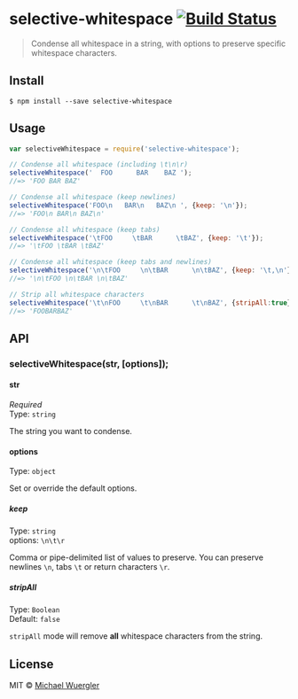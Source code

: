 # selective-whitespace [![Build Status](https://travis-ci.org/radiovisual/selective-whitespace.svg)](https://travis-ci.org/radiovisual/selective-whitespace)

> Condense all whitespace in a string, with options to preserve specific whitespace characters.

## Install

```
$ npm install --save selective-whitespace
```


## Usage

```js
var selectiveWhitespace = require('selective-whitespace');

// Condense all whitespace (including \t\n\r)
selectiveWhitespace('  FOO      BAR    BAZ ');
//=> 'FOO BAR BAZ'

// Condense all whitespace (keep newlines)
selectiveWhitespace('FOO\n   BAR\n   BAZ\n ', {keep: '\n'});
//=> 'FOO\n BAR\n BAZ\n'

// Condense all whitespace (keep tabs)
selectiveWhitespace('\tFOO     \tBAR      \tBAZ', {keep: '\t'});
//=> '\tFOO \tBAR \tBAZ'

// Condense all whitespace (keep tabs and newlines)
selectiveWhitespace('\n\tFOO     \n\tBAR      \n\tBAZ', {keep: '\t,\n'});
//=> '\n\tFOO \n\tBAR \n\tBAZ'

// Strip all whitespace characters
selectiveWhitespace('\t\nFOO     \t\nBAR      \t\nBAZ', {stripAll:true});
//=> 'FOOBARBAZ'
```


## API

### selectiveWhitespace(str, [options]);

#### str

*Required*    
Type: `string`    

The string you want to condense.

#### options
 
Type: `object`  

Set or override the default options.
  
##### keep
 
Type: `string`  
options: `\n\t\r`  

Comma or pipe-delimited list of values to preserve. You can preserve newlines `\n`, tabs `\t` or return characters `\r`. 

##### stripAll 

Type: `Boolean`  
Default: `false`  
  
`stripAll` mode will remove **all** whitespace characters from the string.



## License

MIT © [Michael Wuergler](http://numetriclabs.com)
